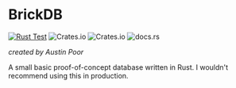 # BrickDB

[![Rust Test](https://github.com/a-poor/brickdb/actions/workflows/rust-test.yml/badge.svg)](https://github.com/a-poor/brickdb/actions/workflows/rust-test.yml)
![Crates.io](https://img.shields.io/crates/v/brickdb)
![Crates.io](https://img.shields.io/crates/l/brickdb)
![docs.rs](https://img.shields.io/docsrs/brickdb)



_created by Austin Poor_

A small basic proof-of-concept database written in Rust. I wouldn't recommend using this in production.

